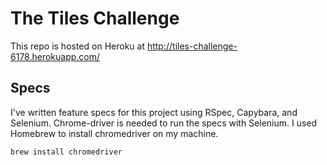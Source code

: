 # The Tiles Challenge 

This repo is hosted on Heroku at http://tiles-challenge-6178.herokuapp.com/


## Specs

I've written feature specs for this project using RSpec, Capybara, and Selenium. Chrome-driver is needed to run the specs with Selenium. I used Homebrew to install chromedriver on my machine.

```brew install chromedriver```

